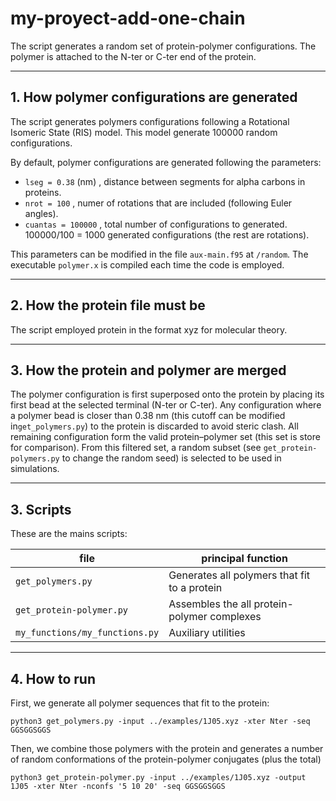 # my-proyect-add-one-chain

The script generates a random set of protein-polymer configurations.
The polymer is attached to the N-ter or C-ter end of the protein.

---

## 1. How polymer configurations are generated

The script generates polymers configurations following a Rotational Isomeric State (RIS) model.
This model generate 100000 random configurations.

By default, polymer configurations are generated following the parameters:
- `lseg = 0.38`  (nm) , distance between segments for alpha carbons in proteins.
- `nrot = 100`        , numer of rotations that are included (following Euler angles).
- `cuantas = 100000`  , total number of configurations to generated. 100000/100 = 1000 generated configurations (the rest are rotations).


This parameters can be modified in the file `aux-main.f95` at `/random`.
The executable `polymer.x` is compiled each time the code is employed.


---

## 2. How the protein file must be

The script employed protein in the format xyz for molecular theory.

---

## 3. How the protein and polymer are merged

The polymer configuration is first superposed onto the protein by placing its first bead at the selected terminal (N-ter or C-ter).
Any configuration where a polymer bead is closer than 0.38 nm (this cutoff can be modified in`get_polymers.py`) to the protein is discarded to avoid steric clash.
All remaining configuration form the valid protein–polymer set (this set is store for comparison).
From this filtered set, a random subset (see `get_protein-polymers.py` to change the random seed) is selected to be used in simulations.

---

## 3. Scripts

These are the mains scripts:

| file                               | principal function                                            |
|------------------------------------|---------------------------------------------------------------|
| `get_polymers.py`                  | Generates all polymers that fit to a protein                  |
| `get_protein-polymer.py`           | Assembles the all protein-polymer complexes                   |
| `my_functions/my_functions.py`     | Auxiliary utilities                                           |

---

## 4. How to run

First, we generate all polymer sequences that fit to the protein:

`python3 get_polymers.py -input ../examples/1J05.xyz -xter Nter -seq GGSGGSGGS`

Then, we combine those polymers with the protein and generates a number of random conformations of the protein-polymer conjugates (plus the total)

`python3 get_protein-polymer.py -input ../examples/1J05.xyz -output 1J05 -xter Nter -nconfs '5 10 20' -seq GGSGGSGGS`












